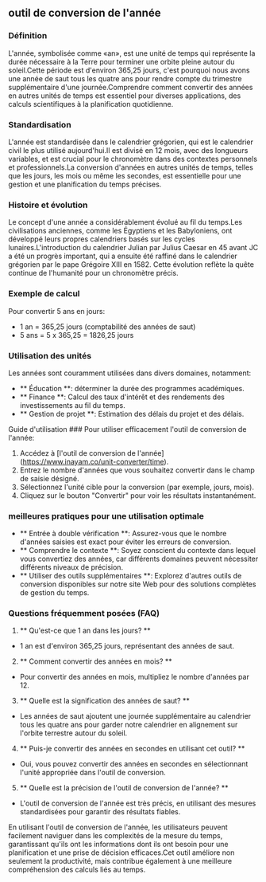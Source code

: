 ## outil de conversion de l'année

### Définition
L'année, symbolisée comme «an», est une unité de temps qui représente la durée nécessaire à la Terre pour terminer une orbite pleine autour du soleil.Cette période est d'environ 365,25 jours, c'est pourquoi nous avons une année de saut tous les quatre ans pour rendre compte du trimestre supplémentaire d'une journée.Comprendre comment convertir des années en autres unités de temps est essentiel pour diverses applications, des calculs scientifiques à la planification quotidienne.

### Standardisation
L'année est standardisée dans le calendrier grégorien, qui est le calendrier civil le plus utilisé aujourd'hui.Il est divisé en 12 mois, avec des longueurs variables, et est crucial pour le chronomètre dans des contextes personnels et professionnels.La conversion d'années en autres unités de temps, telles que les jours, les mois ou même les secondes, est essentielle pour une gestion et une planification du temps précises.

### Histoire et évolution
Le concept d'une année a considérablement évolué au fil du temps.Les civilisations anciennes, comme les Égyptiens et les Babyloniens, ont développé leurs propres calendriers basés sur les cycles lunaires.L'introduction du calendrier Julian par Julius Caesar en 45 avant JC a été un progrès important, qui a ensuite été raffiné dans le calendrier grégorien par le pape Grégoire XIII en 1582. Cette évolution reflète la quête continue de l'humanité pour un chronomètre précis.

### Exemple de calcul
Pour convertir 5 ans en jours:
- 1 an = 365,25 jours (comptabilité des années de saut)
- 5 ans = 5 x 365,25 = 1826,25 jours

### Utilisation des unités
Les années sont couramment utilisées dans divers domaines, notamment:
- ** Éducation **: déterminer la durée des programmes académiques.
- ** Finance **: Calcul des taux d'intérêt et des rendements des investissements au fil du temps.
- ** Gestion de projet **: Estimation des délais du projet et des délais.

Guide d'utilisation ###
Pour utiliser efficacement l'outil de conversion de l'année:
1. Accédez à [l'outil de conversion de l'année] (https://www.inayam.co/unit-converter/time).
2. Entrez le nombre d'années que vous souhaitez convertir dans le champ de saisie désigné.
3. Sélectionnez l'unité cible pour la conversion (par exemple, jours, mois).
4. Cliquez sur le bouton "Convertir" pour voir les résultats instantanément.

### meilleures pratiques pour une utilisation optimale
- ** Entrée à double vérification **: Assurez-vous que le nombre d'années saisies est exact pour éviter les erreurs de conversion.
- ** Comprendre le contexte **: Soyez conscient du contexte dans lequel vous convertiez des années, car différents domaines peuvent nécessiter différents niveaux de précision.
- ** Utiliser des outils supplémentaires **: Explorez d'autres outils de conversion disponibles sur notre site Web pour des solutions complètes de gestion du temps.

### Questions fréquemment posées (FAQ)

1. ** Qu'est-ce que 1 an dans les jours? **
- 1 an est d'environ 365,25 jours, représentant des années de saut.

2. ** Comment convertir des années en mois? **
- Pour convertir des années en mois, multipliez le nombre d'années par 12.

3. ** Quelle est la signification des années de saut? **
- Les années de saut ajoutent une journée supplémentaire au calendrier tous les quatre ans pour garder notre calendrier en alignement sur l'orbite terrestre autour du soleil.

4. ** Puis-je convertir des années en secondes en utilisant cet outil? **
- Oui, vous pouvez convertir des années en secondes en sélectionnant l'unité appropriée dans l'outil de conversion.

5. ** Quelle est la précision de l'outil de conversion de l'année? **
- L'outil de conversion de l'année est très précis, en utilisant des mesures standardisées pour garantir des résultats fiables.

En utilisant l'outil de conversion de l'année, les utilisateurs peuvent facilement naviguer dans les complexités de la mesure du temps, garantissant qu'ils ont les informations dont ils ont besoin pour une planification et une prise de décision efficaces.Cet outil améliore non seulement la productivité, mais contribue également à une meilleure compréhension des calculs liés au temps.